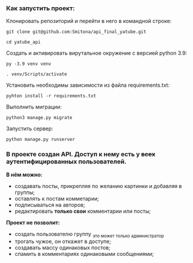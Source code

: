 ### Как запустить проект:

Клонировать репозиторий и перейти в него в командной строке:
```
git clone git@github.com:Smitona/api_final_yatube.git
```
```
cd yatube_api
```

Создать и активировать вирутальное окружение с версией python 3.9:
```
py -3.9 venv venv
```

```
. venv/Scripts/activate
```

Установить необходимы зависимости из файла requirements.txt:
```
pyhton install -r requirements.txt
```

Выполнить миграции:
```
python3 manage.py migrate
```
Запустить сервер:

```
python manage.py runserver
```


### В проекте создан API. Доступ к нему есть у ~~всех~~ аутентифицированных пользователей.
**В нём можно:**
- создавать посты, прикрепляя по желанию картинки и добавляя в группы;
- оставлять к постам комметарии;
- подписываться на авторов;
- редактировать __**только свои**__ комментарии или посты;

**Проект не позволит:**
* создать пользователю группу <sub>это может только администратор</sub>
* трогать чужое, он откажет в доступе;
* создавать массу одинаковых постов;
* спамить в комментариях одинаковыми сообщениями;
